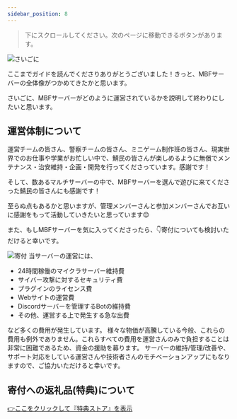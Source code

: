 ```yaml
---
sidebar_position: 8
---
```


> 下にスクロールしてください。次のページに移動できるボタンがあります。

![さいごに](/img/mbf/label_finish.png)


ここまでガイドを読んでくださりありがとうございました！きっと、MBFサーバーの全体像がつかめてきたかと思います。

さいごに、MBFサーバーがどのように運営されているかを説明して終わりにしたいと思います。

## 運営体制について

運営チームの皆さん、警察チームの皆さん、ミニゲーム制作班の皆さん、現実世界でのお仕事や学業がお忙しい中で、鯖民の皆さんが楽しめるように無償でメンテナンス・治安維持・企画・開発を行ってくださっています。感謝です！

そして、数あるマルチサーバーの中で、MBFサーバーを選んで遊びに来てくださった鯖民の皆さんにも感謝です！

至らぬ点もあるかと思いますが、管理メンバーさんと参加メンバーさんでお互いに感謝をもって活動していきたいと思っています😊

また、もしMBFサーバーを気に入ってくださったら、👇寄付についても検討いただけると幸いです。

![寄付](/img/mbf/label_donate.png)
当サーバーの運営には、
- 24時間稼働のマイクラサーバー維持費
- サイバー攻撃に対するセキュリティ費
- プラグインのライセンス費
- Webサイトの運営費
- Discordサーバーを管理するBotの維持費
- その他、運営する上で発生する急な出費

など多くの費用が発生しています。 様々な物価が高騰している今般、これらの費用も例外でありません。これらすべての費用を運営さんのみで負担することは非常に困難であるため、資金の援助を募ります。 サーバーの維持/管理/改善や、サポート対応をしている運営さんや技術者さんのモチベーションアップにもなりますので、ご協力いただけると幸いです。

## 寄付への返礼品(特典)について

[👉ここをクリックして『特典ストア』を表示](http://store.made-by-free.com/)
